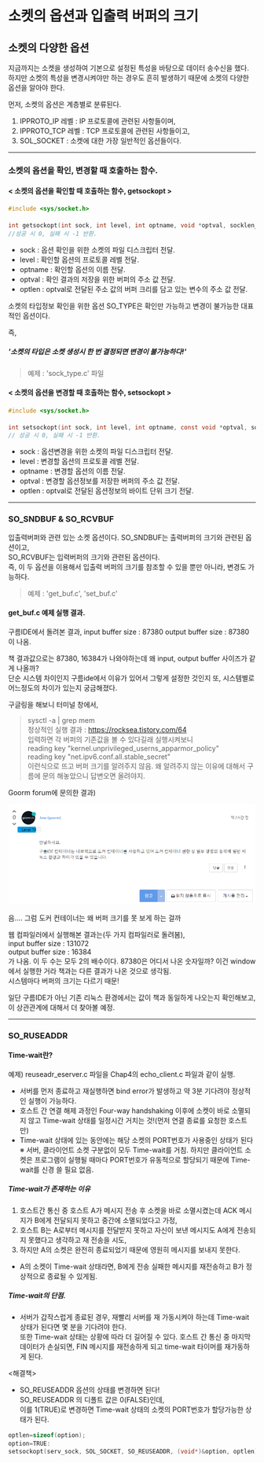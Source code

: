 # 소켓의 옵션과 입출력 버퍼의 크기

## 소켓의 다양한 옵션
지금까지는 소켓을 생성하여 기본으로 설정된 특성을 바탕으로 데이터 송수신을 했다.  
하지만 소켓의 특성을 변경시켜야만 하는 경우도 흔히 발생하기 때문에 소켓의 다양한 옵션을 알아야 한다.  

먼저, 소켓의 옵션은 계층별로 분류된다.
1. IPPROTO_IP 레벨 : IP 프로토콜에 관련된 사항들이며,
2. IPPROTO_TCP 레벨 : TCP 프로토콜에 관련된 사항들이고,
3. SOL_SOCKET : 소켓에 대한 가장 일반적인 옵션들이다.

---------------

### 소켓의 옵션을 확인, 변경할 때 호출하는 함수.

#### < 소켓의 옵션을 확인할 때 호출하는 함수, getsockopt >
```c
#include <sys/socket.h>

int getsockopt(int sock, int level, int optname, void *optval, socklen_t *optlen);
//성공 시 0, 실패 시 -1 반환.
```
- sock : 옵션 확인을 위한 소켓의 파일 디스크립터 전달.
- level : 확인할 옵션의 프로토콜 레벨 전달.
- optname : 확인할 옵션의 이름 전달.
- optval : 확인 결과의 저장을 위한 버퍼의 주소 값 전달.
- optlen : optval로 전달된 주소 값의 버퍼 크리를 담고 있는 변수의 주소 값 전달. 

소켓의 타입정보 확인을 위한 옵션 SO_TYPE은 확인만 가능하고 변경이 불가능한 대표적인 옵션이다.  

즉,  
##### '소켓의 타입은 소켓 생성시 한 번 결정되면 변경이 불가능하다!'

> 예제 : 'sock_type.c' 파일  

#### < 소켓의 옵션을 변경할 때 호출하는 함수, setsockopt >

```c
#include <sys/socket.h>

int setsockopt(int sock, int level, int optname, const void *optval, socklen_t optlen);
// 성공 시 0, 실패 시 -1 반환.
```

- sock : 옵션변경을 위한 소켓의 파일 디스크립터 전달.
- level : 변경할 옵션의 프로토콜 레벨 전달.
- optname : 변경할 옵션의 이름 전달.
- optval : 변경할 옵션정보를 저장한 버퍼의 주소 값 전달.
- optlen : optval로 전달된 옵션정보의 바이트 단위 크기 전달.

-------------

### SO_SNDBUF & SO_RCVBUF

입출력버퍼와 관련 있는 소켓 옵션이다.
SO_SNDBUF는 출력버퍼의 크기와 관련된 옵션이고,  
SO_RCVBUF는 입력버퍼의 크기와 관련된 옵션이다.  
즉, 이 두 옵션을 이용해서 입출력 버퍼의 크기를 참조할 수 있을 뿐만 아니라, 변경도 가능하다.

> 예제 : 'get_buf.c', 'set_buf.c'

#### get_buf.c 예제 실행 결과.

구름IDE에서 돌려본 결과,
input buffer size : 87380
output buffer size : 87380
이 나옴.

책 결과값으로는 87380, 16384가 나와야하는데 왜 input, output buffer 사이즈가 같게 나올까?  
단순 시스템 차이인지 구름ide에서 이유가 있어서 그렇게 설정한 것인지 또, 시스템별로 어느정도의 차이가 있는지 궁금해졌다.  

구글링을 해보니 터미널 창에서,  
> sysctl -a | grep mem  
정상적인 실행 결과 : https://rocksea.tistory.com/64  
입력하면 각 버퍼의 기존값을 볼 수 있다길래 실행시켜보니  
reading key "kernel.unprivileged_userns_apparmor_policy"  
reading key "net.ipv6.conf.all.stable_secret"  
이런식으로 뜨고 버퍼 크기를 알려주지 않음. 왜 알려주지 않는 이유에 대해서 구름에 문의 해놓았으니 답변오면 올려야지.

Goorm forum에 문의한 결과)

![screen_shot](./cap.PNG)

음.... 그럼 도커 컨테이너는 왜 버퍼 크기를 못 보게 하는 걸까  

웹 컴파일러에서 실행해본 결과는(두 가지 컴파일러로 돌려봄),  
input buffer size : 131072  
output buffer size : 16384  
가 나옴.  이 두 수는 모두 2의 배수이다. 87380은 어디서 나온 숫자일까?
이건 window에서 실행한 거라 책과는 다른 결과가 나온 것으로 생각됨.  
시스템마다 버퍼의 크기는 다르기 때문!



일단 구름IDE가 아닌 기존 리눅스 환경에서는 값이 책과 동일하게 나오는지 확인해보고,  
이 상관관계에 대해서 더 찾아볼 예정.

-------------

### SO_RUSEADDR

#### Time-wait란?

예제) reuseadr_eserver.c 파일을 Chap4의 echo_client.c 파일과 같이 실행.    

- 서버를 먼저 종료하고 재실행하면 bind error가 발생하고 약 3분 기다려야 정상적인 실행이 가능하다.  
- 호스트 간 연결 해제 과정인 Four-way handshaking 이후에 소켓이 바로 소멸되지 않고 Time-wait 상태를 일정시간 거치는 것!(먼저 연결 종료를 요청한 호스트만)
- Time-wait 상태에 있는 동안에는 해당 소켓의 PORT번호가 사용중인 상태가 된다  
※ 서버, 클라이언트 소켓 구분없이 모두 Time-wait를 거침. 하지만 클라이언트 소켓은 프로그램이 실행될 때마다 PORT번호가 유동적으로 할당되기 때문에 Time-wait를 신경 쓸 필요 없음.

##### Time-wait가 존재하는 이유
1. 호스트간 통신 중 호스트 A가 메시지 전송 후 소켓을 바로 소멸시켰는데 ACK 메시지가 B에게 전달되지 못하고 중간에 소멸되었다고 가정,    
2. 호스트 B는 A로부터 메시지를 전달받지 못하고 자신이 보낸 메시지도 A에게 전송되지 못했다고 생각하고 재 전송을 시도,  
3. 하지만 A의 소켓은 완전히 종료되었기 때문에 영원히 메시지를 보내지 못한다.  
- A의 소켓이 Time-wait 상태라면, B에게 전송 실패한 메시지를 재전송하고 B가 정상적으로 종료될 수 있게됨.

##### Time-wait의 단점.
- 서버가 갑작스럽게 종료된 경우, 재빨리 서버를 재 가동시켜야 하는데 Time-wait 상태가 된다면 몇 분을 기다려야 한다.  
 또한 Time-wait 상태는 상황에 따라 더 길어질 수 있다.
 호스트 간 통신 중 마지막 데이터가 손실되면, FIN 메시지를 재전송하게 되고 time-wait 타이머를 재가동하게 된다.  

<해결책>
- SO_REUSEADDR 옵션의 상태를 변경하면 된다!  
SO_REUSEADDR 의 디폴트 값은 0(FALSE)인데,  
이를 1(TRUE)로 변경하면 Time-wait 상태의 소켓의 PORT번호가 할당가능한 상태가 된다.
```c
optlen=sizeof(option);
option=TRUE:
setsockopt(serv_sock, SOL_SOCKET, SO_REUSEADDR, (void*)&option, optlen);
```




